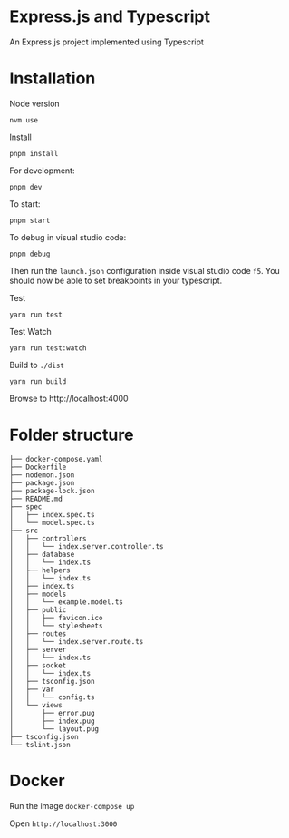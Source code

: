 # Express.js and Typescript

An Express.js project implemented using Typescript

# Installation

Node version
```
nvm use
```

Install
```
pnpm install 
```

For development:
```
pnpm dev
```

To start:
```
pnpm start
```

To debug in visual studio code:
```
pnpm debug
```

Then run the `launch.json` configuration inside visual studio code `f5`.  You should now be able to set breakpoints in your typescript.

Test
```
yarn run test
```

Test Watch
```
yarn run test:watch
```

Build to `./dist`
```
yarn run build
```

Browse to http://localhost:4000


# Folder structure

```
├── docker-compose.yaml
├── Dockerfile
├── nodemon.json
├── package.json
├── package-lock.json
├── README.md
├── spec
│   ├── index.spec.ts
│   └── model.spec.ts
├── src
│   ├── controllers
│   │   └── index.server.controller.ts
│   ├── database
│   │   └── index.ts
│   ├── helpers
│   │   └── index.ts
│   ├── index.ts
│   ├── models
│   │   └── example.model.ts
│   ├── public
│   │   ├── favicon.ico
│   │   └── stylesheets
│   ├── routes
│   │   └── index.server.route.ts
│   ├── server
│   │   └── index.ts
│   ├── socket
│   │   └── index.ts
│   ├── tsconfig.json
│   ├── var
│   │   └── config.ts
│   └── views
│       ├── error.pug
│       ├── index.pug
│       └── layout.pug
├── tsconfig.json
└── tslint.json
```

# Docker

Run the image `docker-compose up`

Open `http://localhost:3000`